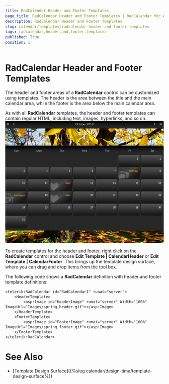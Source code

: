 ```yaml
---
title: RadCalendar Header and Footer Templates
page_title: RadCalendar Header and Footer Templates | RadCalendar for ASP.NET AJAX Documentation
description: RadCalendar Header and Footer Templates
slug: calendar/templates/radcalendar-header-and-footer-templates
tags: radcalendar,header,and,footer,templates
published: True
position: 1
---
```


# RadCalendar Header and Footer Templates



The header and footer areas of a **RadCalendar** control can be customized using templates. The header is the area between the title and the main calendar area, while the footer is the area below the main calendar area.

As with all **RadCalendar** templates, the header and footer templates can contain regular HTML, including text, images, hyperlinks, and so on.
![Customized RadCalendar](images/calendar_overviewstructure_003.png)

To create templates for the header and footer, right click on the **RadCalendar** control and choose **Edit Template | CalendarHeader** or **Edit Template | CalendarFooter**. This brings up the template design surface, where you can drag and drop items from the tool box.

The following code shows a **RadCalendar** definition with header and footer template definitions:

````ASPNET
<telerik:RadCalendar id="RadCalendar1" runat="server">
    <HeaderTemplate>
        <asp:Image id="HeaderImage" runat="server" Width="100%" ImageUrl="Images/spring_header.gif"></asp:Image>
    </HeaderTemplate>
    <FooterTemplate>
        <asp:Image id="FooterImage" runat="server" Width="100%" ImageUrl="Images/spring_footer.gif"></asp:Image>
    </FooterTemplate>
</telerik:RadCalendar>
````



# See Also

 * [Template Design Surface]({%slug calendar/design-time/template-design-surface%})


